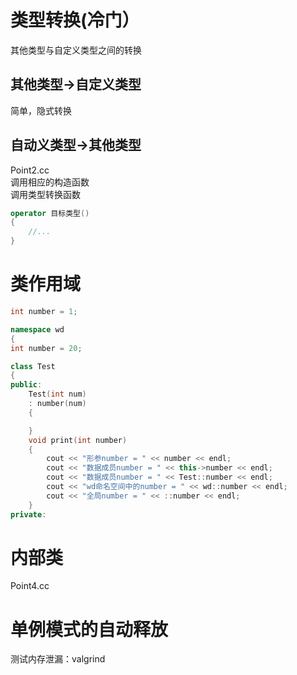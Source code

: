 # 类型转换(冷门）
其他类型与自定义类型之间的转换  
## 其他类型->自定义类型 
简单，隐式转换  
## 自动义类型->其他类型
Point2.cc  
调用相应的构造函数  
调用类型转换函数  
```cpp
operator 目标类型()
{
    //...
}
```
# 类作用域
```cpp
int number = 1;

namespace wd
{
int number = 20;

class Test
{
public:
    Test(int num)
    : number(num)
    {

    }
    void print(int number)
    {
        cout << "形参number = " << number << endl;
        cout << "数据成员number = " << this->number << endl;
        cout << "数据成员number = " << Test::number << endl;
        cout << "wd命名空间中的number = " << wd::number << endl;
        cout << "全局number = " << ::number << endl;
    }
private:
```
# 内部类
Point4.cc  
# 单例模式的自动释放
测试内存泄漏：valgrind  






















